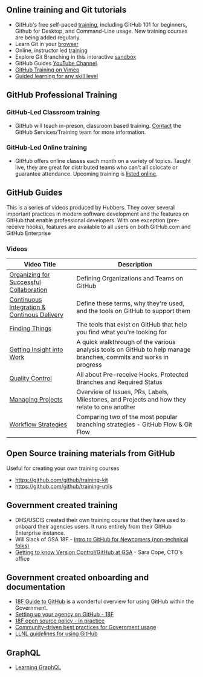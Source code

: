 ## Online training and Git tutorials
* GitHub's free self-paced [training](https://github.github.io/on-demand), including GitHub 101 for beginners, Github for Desktop, and Command-Line usage. New training courses are being added regularly.
* Learn Git in your [browser](https://try.github.io/)
* Online, instructor led [training](https://services.github.com/training/)
* Explore Git Branching in this interactive [sandbox](http://learngitbranching.js.org/)
* GitHub Guides [YouTube Channel](https://www.youtube.com/c/githubguides). 
* [GitHub Training on Vimeo](https://vimeo.com/channels/797771)
* [Guided learning for any skill level](https://services.github.com/resources/learning-path/)

## GitHub Professional Training
### GitHub-Led Classroom training
* GitHub will teach in-preson, classroom based training. [Contact](https://services.github.com/contact/) the GitHub Services/Training team for more information.
### GitHub-Led Online training
* GitHub offers online classes each month on a variety of topics. Taught live, they are great for distributed teams who can't all colocate or guarantee attendance. Upcoming training is [listed online](https://services.github.com/training/#public).

## GitHub Guides
This is a series of videos produced by Hubbers. They cover several important practices in modern software development and the features on GitHub that enable professional developers. With one exception (pre-receive hooks), features are available to all users on both GitHub.com and GitHub Enterprise

### Videos
| Video Title | Description |
|--|--|
| [Organizing for Successful Collaboration](https://vimeo.com/179075921/a774e76f4f) | Defining Organizations and Teams on GitHub |
| [Continuous Integration & Continous Delivery](https://youtu.be/xSv_m3KhUO8) | Define these terms, why they're used, and the tools on GitHub to support them |
| [Finding Things](https://youtu.be/F1ss7Lv15cw) | The tools that exist on GitHub that help you find what you're looking for |
| [Getting Insight into Work](https://youtu.be/wq1LGr2j1Fw) | A quick walkthrough of the various analysis tools on GitHub to help manage branches, commits and works in progress |
| [Quality Control](https://youtu.be/gJDtC_tp5w4) | All about Pre-receive Hooks, Protected Branches and Required Status |
| [Managing Projects](https://youtu.be/nI5VdsVl0FM) | Overview of Issues, PRs, Labels, Milestones, and Projects and how they relate to one another |
| [Workflow Strategies](https://youtu.be/aJnFGMclhU8) | Comparing two of the most popular branching strategies - GitHub Flow & Git Flow |

## Open Source training materials from GitHub
Useful for creating your own training courses
* https://github.com/github/training-kit
* https://github.com/github/training-utils

## Government created training
* DHS/USCIS created their own training course that they have used to onboard their agencies users. It runs entirely from their GitHub Enterprise instance.
* Will Slack of GSA 18F - [Intro to GitHub for Newcomers (non-technical folks)](https://youtu.be/uNa9GOtM6NE) 
* [Getting to know Version Control/GitHub at GSA](https://saracope.github.io/github-techtalk/) - Sara Cope, CTO's office

## Government created onboarding and documentation
* [18F Guide to GitHub](https://handbook.18f.gov/github/) is a wonderful overview for using GitHub within the Government.
* [Setting up your agency on GitHub - 18F](https://pages.18f.gov/open-source-program/setting-up-github/)
* [18F open source policy - in practice](https://github.com/18F/open-source-policy/blob/master/practice.md)
* [Community-driven best practices for Government usage](http://government.github.io/best-practices/)
* [LLNL guidelines for using GitHub](https://software.llnl.gov/about/using-github/)

## GraphQL
- [Learning GraphQL](https://learngraphql.com/)
